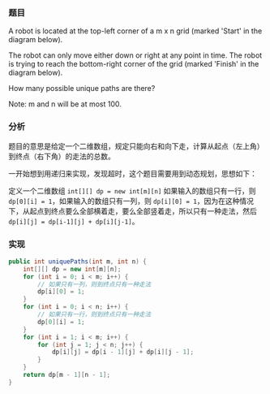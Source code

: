 ### 题目

A robot is located at the top-left corner of a m x n grid (marked 'Start' in the diagram below).

The robot can only move either down or right at any point in time. The robot is trying to reach the bottom-right corner of the grid (marked 'Finish' in the diagram below).

How many possible unique paths are there?

Note: m and n will be at most 100.

### 分析

题目的意思是给定一个二维数组，规定只能向右和向下走，计算从起点（左上角）到终点（右下角）的走法的总数。

一开始想到用递归来实现，发现超时，这个题目需要用到动态规划，思想如下：

定义一个二维数组 `int[][] dp = new int[m][n]` 如果输入的数组只有一行，则 `dp[0][i] = 1`，如果输入的数组只有一列，则 `dp[i][0] = 1`，因为在这种情况下，从起点到终点要么全部横着走，要么全部竖着走，所以只有一种走法，然后 `dp[i][j] = dp[i-1][j] + dp[i][j-1]`。

### 实现

```java
public int uniquePaths(int m, int n) {
    int[][] dp = new int[m][n];
    for (int i = 0; i < m; i++) {
        // 如果只有一列，则到终点只有一种走法
        dp[i][0] = 1;
    }
    for (int i = 0; i < n; i++) {
        // 如果只有一行，则到终点只有一种走法
        dp[0][i] = 1;
    }
    for (int i = 1; i < m; i++) {
        for (int j = 1; j < n; j++) {
            dp[i][j] = dp[i - 1][j] + dp[i][j - 1];
        }
    }
    return dp[m - 1][n - 1];
}
```